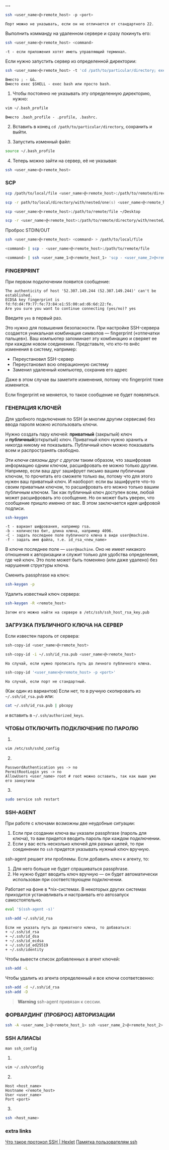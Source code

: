 ### ...

```zsh
ssh <user_name>@<remote_host> -p <port>
```
	Порт можно не указывать, если он не отличается от стандартного 22.


Выполнить комманду на удаленном сервере и сразу покинуть его:
```zsh
ssh <user_name>@<remote_host> <command>
```
	-t - если приложения хотят иметь управляющий терминал.


Если нужно запустить сервер из определенной директории:
```zsh
ssh <user_name>@<remote_host> -t 'cd /path/to/particular/directory; exec $SHELL'
```
	Вместо ; - &&.
	Вместо exec $SHELL - exec bash или просто bash.


1. Чтобы постоянно не указывать эту определенную директорию, нужно:
```zsh
vim ~/.bash_profile
```
	Вместо .bash_profile - .profile, .bashrc.

2. Вставить в конец `cd /path/to/particular/directory`, сохранить и выйти.

3. Запустить изменный файл:
```zsh
source ~/.bash_profile
```

4. Теперь можно зайти на сервер, её не указывая:
```zsh
ssh <user_name>@<remote_host>
```

### SCP

```zsh
scp /path/to/local/file <user_name>@<remote_host>:/path/to/remote/directory
```

```zsh
scp -r path/to/local/directory/with/nested/one(s) <user_name>@<remote_host>:/path/to/remote/directory
```


```zsh
scp <user_name>@<remote_host>:/path/to/remote/file ~/Desktop
```

```zsh
scp -r <user_name>@<remote_host>:/path/to/remote/directory/with/nested/one(s) ~/Desktop
```


Проброс STDIN/OUT

```zsh
ssh <user_name>@<remote_host> <command> > /path/to/local/file
```

```zsh
<command> | scp - <user_name>@<remote_host>:/path/to/remote/file
```

```zsh
<command> | ssh <user_name_1>@<remote_host_1> 'scp - <user_name_2>@<remote_host_2>:/path/to/remote/file'
```

### FINGERPRINT

При первом подключении появится сообщение:

```
The authenticity of host '52.307.149.244 (52.307.149.244)' can't be established.
ECDSA key fingerprint is fd:fd:d4:f9:77:fe:73:84:e1:55:00:ad:d6:6d:22:fe.
Are you sure you want to continue connecting (yes/no)? yes
```

Введите `yes` в первый раз.

Это нужно для повышения безопасности. При настройке SSH-сервера создается уникальная комбинация символов — fingerprint («отпечатки пальцев»). Ваш компьютер запоминает эту комбинацию и сверяет ее при каждом новом соединении. Представьте, что кто-то внёс изменения в систему, например:

- Переустановил SSH-сервер
- Переустановил всю операционную систему
- Заменил удаленный компьютер, сохранив его адрес

Даже в этом случае вы заметите изменения, потому что fingerprint тоже изменится.

Если fingerprint не меняется, то такое сообщение не будет появляться.

### ГЕНЕРАЦИЯ КЛЮЧЕЙ

Для удобного подключения по SSH (и многим другим сервисам) без ввода пароля можно использовать ключи.

Нужно создать пару ключей: **приватный** (закрытый) ключ и **публичный**(открытый) ключ. Приватный ключ нужно хранить и никогда никому не показывать. Публичный ключ можно показывать всем и распространять свободно.

Эти _ключи связаны друг с другом_ таким образом, что зашифровав информацию одним ключом, расшифровать ее можно только другим. Например, если ваш друг зашифрует письмо вашим публичным ключом, то прочитать его сможете только вы, потому что для этого нужен ваш приватный ключ. И наоборот: если вы зашифруете что-то своим приватным ключом, то расшифровать его можно только вашим публичным ключом. Так как публичный ключ доступен всем, любой может расшифровать это сообщение. Но он может быть уверен, что сообщение пришло именно от вас. В этом заключается идея цифровой подписи.

```zsh
ssh-keygen 
```
	-t - вариант шифрования, например rsa.
	-b - количество бит, длина ключа, например 4096.
	-С - задать последнее поле публичного ключа в виде user@machine.
	-f - задать имя файла, т.е. id_rsa_<new_name>

В ключе последнее поле — `user@machine`. Оно не имеет никакого отношения к авторизации и служит только для удобства определения, где чей ключ. Это поле может быть поменяно (или даже удалено) без нарушения структуры ключа.

Cменить passphrase на ключ:
```zsh
ssh-keygen -p
```

Удалить известный ключ сервера:
```zsh
ssh-keygen -R <remote_host>
```
	Затем его можно найти на сервере в /etc/ssh/ssh_host_rsa_key.pub

### ЗАГРУЗКА ПУБЛИЧНОГО КЛЮЧА НА СЕРВЕР

Если известен пароль от сервера:
```zsh
ssh-copy-id <user_name>@<remote_host>
```

```zsh
ssh-copy-id -i ~/.ssh/id_rsa.pub <user_name>@<remote_host>
```
	На случай, если нужно прописать путь до личного публичного ключа.

```zsh
ssh-copy-id '<user_name>@<remote_host> -p <port>'
```
	На случай, если порт не стандартный.

(Как один из вариантов) Если нет, то в ручную скопировать из `~/.ssh/id_rsa.pub` или:
```zsh
cat ~/.ssh/id_rsa.pub | pbcopy
```
и вставить в `~/.ssh/authorized_keys`.

### ЧТОБЫ ОТКЛЮЧИТЬ ПОДКЛЮЧЕНИЕ ПО ПАРОЛЮ

1. 
```zsh
vim /etc/ssh/sshd_config
```
2. 
```vim
PasswordAuthentication yes -> no
PermitRootLogin yes -> no
AllowUsers <user_name> root # root можно оставить, так как выше уже его заноутили
```
3. 
```zsh
sudo service ssh restart
```

### SSH-AGENT

При работе с ключами возможны две неудобные ситуации:

1. Если при создании ключа вы указали passphrase (пароль для ключа), то вам придется вводить пароль при каждом подключении.
2. Если у вас есть несколько ключей для разных целей, то при соединении по `ssh` придется указывать нужный ключ вручную.

ssh-agent решает эти проблемы. Если добавить ключ к агенту, то:

1. Для него больше не будет спрашиваться passphrase.
2. Не нужно будет вводить ключ вручную — он будет автоматически использован при соответствующем подключении.

Работает на фоне в \*nix-системах. В некоторых других системах приходится устанавливать и настраивать его автозапуск самостоятельно.
```zsh
eval '$(ssh-agent -s)'
```

```zsh
ssh-add ~/.ssh/id_rsa
```
	Если не указать путь до приватного ключа, то добаваться:
	+ ~/.ssh/id_rsa
	+ ~/.ssh/id_dsa
	+ ~/.ssh/id_ecdsa
	+ ~/.ssh/id_ed25519
	+ ~/.ssh/identity

Чтобы вывести список добавленных в агент ключей:
```zsh
ssh-add -L
```

Чтобы удалить из агента определенный и все ключи соответсвенно:
```zsh
ssh-add -d ~/.ssh/id_rsa
ssh-add -D
```

> **Warning**
> ssh-agent привязан к сессии.

### ФОРВАРДИНГ (ПРОБРОС) АВТОРИЗАЦИИ

```zsh
ssh -A <user_name_1>@<remote_host_1> ssh <user_name_2>@<remote_host_2>
```

### SSH АЛИАСЫ

```
man ssh_config
```

1. 
```zsh
vim ~/.ssh/config
```
2. 
```text
Host <host_name>
Hostname <remote_host>
User <user_name>
Port <port>
```
3. 
```zsh
ssh <host_name>
```

### extra links

[Что такое протокол SSH | Hexlet](https://guides.hexlet.io/ru/ssh)
[Памятка пользователям ssh](https://habr.com/ru/post/122445/)